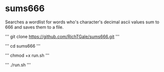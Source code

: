 # sums666
Searches a wordlist for words who's character's decimal ascii values sum to 666 and saves them to a file.

'''
git clone https://github.com/RichTGale/sums666.git
'''

'''
cd sums666
'''

'''
chmod +x run.sh
'''

'''
./run.sh
'''
